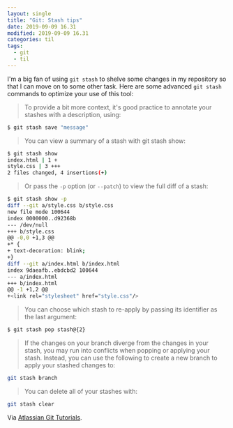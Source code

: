```yaml
---
layout: single
title: "Git: Stash tips"
date: 2019-09-09 16.31
modified: 2019-09-09 16.31
categories: til
tags:
  - git
  - til
---
```


I'm a big fan of using `git stash` to shelve some changes in my repository so that I can move on to some other task.
Here are some advanced `git stash` commands to optimize your use of this tool:

> To provide a bit more context, it's good practice to annotate your stashes with a description, using:

```bash
$ git stash save "message"
```

> You can view a summary of a stash with git stash show:

```bash
$ git stash show
index.html | 1 +
style.css | 3 +++
2 files changed, 4 insertions(+)
```

> Or pass the `-p` option (or `--patch`) to view the full diff of a stash:

```bash
$ git stash show -p
diff --git a/style.css b/style.css
new file mode 100644
index 0000000..d92368b
--- /dev/null
+++ b/style.css
@@ -0,0 +1,3 @@
+* {
+ text-decoration: blink;
+}
diff --git a/index.html b/index.html
index 9daeafb..ebdcbd2 100644
--- a/index.html
+++ b/index.html
@@ -1 +1,2 @@
+<link rel="stylesheet" href="style.css"/>
```

> You can choose which stash to re-apply by passing its identifier as the last argument:

```bash
$ git stash pop stash@{2}
```

> If the changes on your branch diverge from the changes in your stash,
you may run into conflicts when popping or applying your stash.
Instead, you can use the following to create a new branch to apply your stashed changes to:

```bash
git stash branch
```

> You can delete all of your stashes with:

```bash
git stash clear
```

Via [Atlassian Git Tutorials](https://www.atlassian.com/git/tutorials/saving-changes/git-stash).
